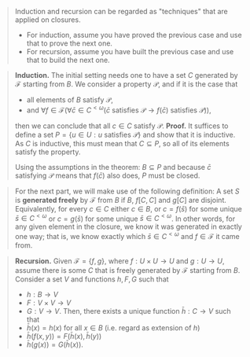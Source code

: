 > Induction and recursion can be regarded as "techniques" that are applied on closures.
> 	- For induction, assume you have proved the previous case and use that to prove the next one.
> 	- For recursion, assume you have built the previous case and use that to build the next one.

>**Induction.** The initial setting needs one to have a set $C$ generated by $\mathcal F$ starting from $B$. We consider a property $\mathcal P$, and if it is the case that
> - all elements of $B$ satisfy $\mathcal P$,
> - and $\forall f \in \mathcal F(\forall \bar c \in C^{<\omega}(\bar c \text{ satisfies }\mathcal P \rightarrow f(\bar c) \text{ satisfies }\mathcal P))$,
>
>then we can conclude that all $c\in C$ satisfy $\mathcal P$.
>**Proof.** It suffices to define a set $P = \{u\in U: u \text{ satisfies }\mathcal P\}$ and show that it is inductive. As $C$ is inductive, this must mean that $C \subseteq P$, so all of its elements satisfy the property.
>
>Using the assumptions in the theorem: $B \subseteq P$ and because  $\bar c$ satisfying $\mathcal P$ means that $f(\bar c)$ also does, $P$ must be closed.

> For the next part, we will make use of the following definition:
>A set $S$ is **generated freely** by $\mathcal F$ from $B$ if $B$, $f[C,C]$ and $g[C]$ are disjoint. Equivalently, for every $c \in C$ either $c \in B$, or $c = f(\bar s)$ for some unique $\bar s \in C^{<\omega}$ or $c = g(\bar s)$ for some unique $\bar s \in C^{<\omega}$. In other words, for any given element in the closure, we know it was generated in exactly one way; that is, we know exactly which $\bar s \in C^{<\omega}$ and $f \in \mathcal F$ it came from.

>**Recursion.** Given $\mathcal F = \{f,g\}$, where $f:U\times U \rightarrow U$ and $g:U\rightarrow U$, assume there is some $C$ that is freely generated by $\mathcal F$ starting from $B$. Consider a set $V$ and functions $h, F, G$ such that
>- $h: B \rightarrow V$
>- $F: V \times V \rightarrow V$
>- $G: V \rightarrow V$.
>Then, there exists a unique function $\bar h:C\rightarrow V$ such that
>- $\bar h(x) = h(x)$ for all $x\in B$ (i.e. regard as extension of $h$)
>- $\bar h(f(x,y))=F(\bar h(x),\bar h(y))$
>- $\bar h (g(x)) = G(\bar h(x))$.

